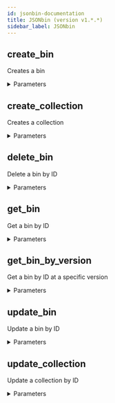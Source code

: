 ```yaml
---
id: jsonbin-documentation
title: JSONbin (version v1.*.*)
sidebar_label: JSONbin
---
```


## create_bin

Creates a bin

<details><summary>Parameters</summary>

#### $body

Bin content to create

**Type:** object

#### collection-id

In-order to add a bin to a specific collection instead of the unsorted category which is the default, you need to pass the collection-id in the header. You can Create a Collection on the Collections page after signing-in. For more info on Creating Collections, please refer to our Create Collections API.

**Type:** string

#### name

In order to set a name for the Bin, you can pass this header with a name for the bin. There are no restrictions to set the name except for the length which is limited to 128 characters.

**Type:** string

#### private

By default, if you pass the secret-key in the header, it will Create a Private record. In-order to Create a Public record but also list the record you created on your dashboard, you need to pass private: false header along with the secret-key header.

**Type:** boolean

</details>

## create_collection

Creates a collection

<details><summary>Parameters</summary>

#### $body

Collection to create

**Type:** object

</details>

## delete_bin

Delete a bin by ID

<details><summary>Parameters</summary>

#### id (required)

The ID of the bin

**Type:** string

</details>

## get_bin

Get a bin by ID

<details><summary>Parameters</summary>

#### id (required)

The ID of the bin

**Type:** string

</details>

## get_bin_by_version

Get a bin by ID at a specific version

<details><summary>Parameters</summary>

#### id (required)

The ID of the bin

**Type:** string

#### version (required)

The version of the bin; use 'latest' to get the last updated record

**Type:** string

</details>

## update_bin

Update a bin by ID

<details><summary>Parameters</summary>

#### id (required)

The ID of the bin

**Type:** string

#### $body

Bin content to update with

**Type:** object

#### versioning

You need to pass versioning: false header to disable versioning while you are Updating a record. Note that you can disable versioning on Private records only.

**Type:** boolean

</details>

## update_collection

Update a collection by ID

<details><summary>Parameters</summary>

#### id (required)

The ID of the collection

**Type:** string

#### $body

Collection to update with

**Type:** object

</details>

